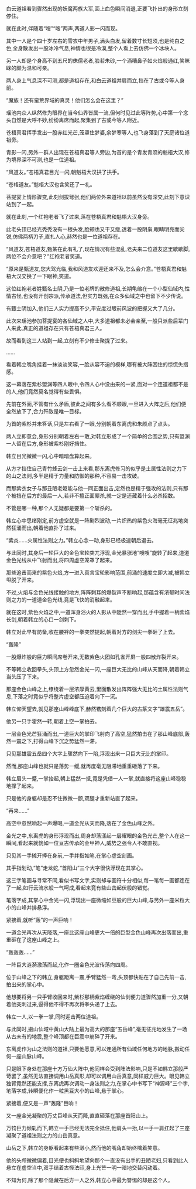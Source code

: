 
白云道祖看到骤然出现的妖魔两族大军,面上血色瞬间消退,正要飞扑出的身形立刻停住。

就在此时,伴随着“嗖”“嗖”两声,两道人影一闪而现。

其中一人是个四十岁左右的雪衣中年男子,满头白发,留着数寸长短须,也是纯白之色,全身散发出一股冰冷气息,神情也很是冷漠,整个人看上去仿佛一个冰块人。

另一人却是个身高不到五尺的侏儒老者,脸若朱砂,一个酒糟鼻子如火焰般通红,笑眯眯的颇为温和可亲。

两人身上气息深不可测,都是道祖存在,和白云道祖并肩而立,挡在了古或今等人身前。

“魔族！还有蛮荒界域的真灵！他们怎么会在这里？”

瑶池内众人纵然修为眼界在当今仙界皆属一流,但何时见过此等阵势,心中第一个念头自然是大呼不妙,纷纷离席而起,聚集到了古或今等人附近。

苍梧真君挥手发出一股赤红光芒,笼罩住梦婆,余梦寒等人,也飞身落到了天庭诸位道祖旁。

青影一闪,另外一群人出现在苍梧真君等人旁边,为首的是个青发青须的魁梧大汉,修为境界深不可测,也是一位道祖。

“风道友。”苍梧真君目光一闪,朝魁梧大汉拱了拱手。

“苍梧道友。”魁梧大汉也含笑还了一礼。

菩提宴上情形骤变,此刻剑拔弩张,他们两位外来道祖以前虽然没有深交,此刻下意识站到了一起。

就在此刻,一个红袍老者飞了过来,落在苍梧真君和魁梧大汉身旁。

此老头顶已经光秃秃没有一根头发,脸颊也又干又瘦,透着一股阴枭,眼睛明亮而尖锐,仿佛两柄刀子,直扎人心,赫然也是一位道祖存在。

“风道友,苍梧道友,甄某在此有礼了,现在情况有些混乱,老夫来二位道友这里歇歇脚,两位不会介意吧？”红袍老者笑道。

“原来是甄道友,您大驾光临,我和风道友欢迎还来不及,怎么会介意。”苍梧真君和魁梧大汉交换了一下眼神,笑道。

这位红袍老者姓甄名士阴,乃是一位老牌的散修道祖,长期龟缩在一个小型仙域内,性情古怪,也没有开创宗派,传承道法,但实力既强,在众多仙域之中也留下不少传说。

有甄士阴加入,他们三人实力提高不少,平安度过眼前风波的把握又大了几分。

此次来瑶池参加菩提宴的各仙域之人中,大多道祖都未必会亲至,一般只派些后辈门人来此,真正的道祖存在只有苍梧真君三人。

故而看到这三人站到一起,立刻有不少修士聚拢了过来。

……

看着韩立嘴角挂着一抹淡淡笑容,一脸从容不迫的模样,哪有被大阵困住的惊慌失措感。

这一幕落在紫杉盟渊等四人眼中,令四人心中没由来的一紧,面对一个连道祖都不是的人,他们竟然莫名觉得有些畏惧。

先前在外面,不管有什么矛盾,彼此之间有多么看不顺眼,一旦进入大阵之后,他们便全然放下了,合力歼敌是唯一目标。

为首的紫杉并未答话,只是左右看了一眼,分别朝着东离虎和朱颜点了点头。

两人立即意会,身形分别朝着左右一散,对韩立形成了一个简单的合围之势,只有盟渊一人留在后方,身形被紫杉刚好挡住。

韩立目光微微一闪,心中暗暗盘算起来。

从方才挡住自己青竹蜂云剑一击上来看,那东离虎修习的似乎是土属性法则之力下的山之法则,多半是精于力量和防御的那种,不容易一击攻破。

而那紫衣女子与那丑陋老妪能与他一同正面出击,定然也是精于强攻的法则,只有那个被挡在后方的最后一人,若非不擅正面厮杀,就一定是还藏着什么必杀招数。

不管是哪一种,那个人无疑都是要第一个斩杀的。

韩立心中思绪刚定,前方虚空就是一阵剧烈波动,一片炽热的紫色火海毫无征兆地突然狂涌而出,朝着他直扑了过来。

“紫炎……火属性法则之力。”韩立心念一动,身形已经极速朝后退去。

与此同时,其身后一轮巨大的金色宝轮突兀浮现,金光暴涨地“嗖嗖”旋转了起来,道道金色光线从中飞射而出,将四周虚空笼罩了起来。

那些追击而来的紫色火焰,方一进入真言宝轮影响范围,前涌的速度立即大减,被韩立甩脱了开来。

不过,火焰与金色光线接触的地方,阵阵刺耳的爆裂声不断响起,那蕴含有浓郁时间法则之力的一道道金色光线,竟是飞快的消融起来。

就在这时,紫色火焰之中,一道浑身浴火的人影从中陡然一穿而出,手中握着一柄紫焰长剑,朝着韩立的心口一剑刺下。

韩立对此早有防备,收在腰袢的一拳突然提起,朝着对方的剑尖一拳砸了上去。

“轰隆”

一股爆炸般的巨力瞬间席卷开来,无数紫色火团如孔雀开屏一般四散炸裂开来。

不等韩立收回拳头,头顶上方忽然金光一闪,一座巨大无比的山峰从天而降,朝着韩立当头压了下来。

那座金色山峰之上,缭绕着一层浓厚黄云,里面散发出阵阵强大无比的土属性法则气息,下落之时竟似乎将整片虚空都压迫着向下一沉。

韩立仰天望去,就见那座山峰峰底下,赫然镌刻着几个巨大的古篆文字“雄震五岳”。

他另一只手霍然一转,朝着上空一掌拍去。

一层金色光芒狂涌而出,一道巨大的掌印飞射向了高空,猛然拍击在了那山峰底部,轰然一震之下,打得山峰下沉之势猛然一滞。

只见那雄震五岳四个大字上骤然向下一陷,浮现出来一只巨大无比的掌印。

然而,那座山峰也就只是落势一缓,就再度毫无阻滞地重重砸落了下来。

韩立眉头一蹙,一掌抬起,朝上猛然一抵,竟是凭借一人一掌,就直接将这座山峰稳稳地撑了起来。

只是他的身躯却是忍不住微微一颤,双腿才重新站直了起来。

“再来……”

高空中忽然响起一声爆喝,一道金光从天而降,落在了金色山峰之外。

金光之中,东离虎的身形浮现而出,周身却荡漾起一层耀眼的金色光芒,整个人在这一瞬间,看起来就恍如一位亘古传承的金甲神人,威势之强令人不敢直视。

只见其一手摊开捧在身前,一手并指如笔,在掌心虚空刻画。

其手指划动,“笔”走龙蛇,“首阳山”三个大字很快浮现在其掌心。

这三字笔画与寻常不同,看似书写文字,实则却与画符十分相似,每一笔每一画都连在了一起,如行云流水般一气呵成,看起来竟有些山峦起伏般的错觉。

笔落字成,其掌心中金光一闪,浮现出一座微缩如豆般的巨大山峰,与另外一座米粒大小的山峰并排悬浮。

紧接着,就听“轰”的一声巨响！

一道金光再次从天降落,一座比这座山峰更大一倍的巨型金色山峰再次出落而出,重重砸在了这座山峰之上。

“轰轰轰……”

一阵巨大涟漪激荡而起,化作一圈金色光波传荡向四周。

位于山峰之下的韩立,身躯距离一震,手臂猛然一弯,头顶都快贴在了自己先前一击,拍出来的掌心中。

他想要将另一只手臂收回来时,紫杉那柄紫焰缠绕的仙剑便力道骤然加重一分,又朝着他突刺过来,逼得他不得不再次将拳头递了上去。

韩立一人,以一拳一掌,同时迎击两位道祖。

与此同时,搬山仙域中黄山大陆上最为高大的那座“五岳峰”,毫无征兆地发生了一场从古未有的地震,整个峰顶都在巨震中崩碎了开来。

东离虎作为山之法则的道祖,只要他愿意,可以连通所有仙域任何地方的地脉,搬动任何一座山脉山峰。

只是眼下身处在那座十方万仙大阵中,他同样会受到阵法影响,只是不如韩立那般严苛罢了,虽然无法直接调用山岳真形,却可以调用山岳真意,同样威力巨大。眼见韩立独臂竟然还能支撑,东离虎再次调动一身法则之力,在掌心中书写下“神源峰”三个字,笔落字成,转瞬便化作一粒黑豆大小的山峰,悬于掌心。

紧接着,便又是一声“轰隆”巨响！

又一座金光凝聚的万丈巨峰从天而降,直直砸落在那座首阳山上。

万钧巨力倾轧而下,韩立一手已经无法完全抵住,他肩头一抬,以一手一肩扛起了三座凝聚了道祖法则之力的山岳真意。

山岳之下,韩立的身躯看起来有些渺小,然而他的嘴角却始终噙着笑意。

他的头颅微微偏着,目光便也斜斜地望向那个一直没有出手的丑陋老妇,只看到此人悬立在虚空当中,双手结着古怪法印,身上光芒一明一暗地交替闪动着。

不知为何,除了那个隐藏在后方一人之外,韩立心中最为警惕的却是这个人。